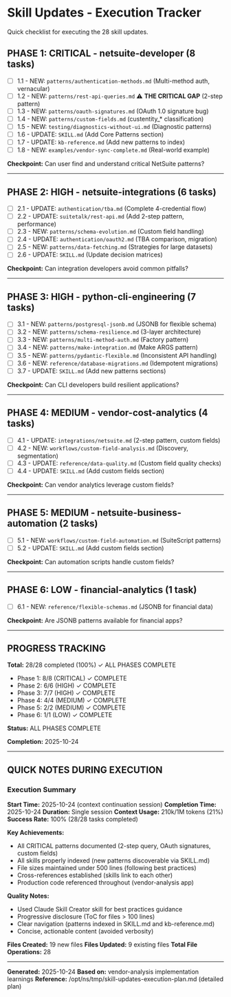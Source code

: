 # Skill Updates - Execution Tracker

Quick checklist for executing the 28 skill updates.

## PHASE 1: CRITICAL - netsuite-developer (8 tasks)

- [ ] 1.1 - NEW: `patterns/authentication-methods.md` (Multi-method auth, vernacular)
- [ ] 1.2 - NEW: `patterns/rest-api-queries.md` ⚠️ **THE CRITICAL GAP** (2-step pattern)
- [ ] 1.3 - NEW: `patterns/oauth-signatures.md` (OAuth 1.0 signature bug)
- [ ] 1.4 - NEW: `patterns/custom-fields.md` (custentity_* classification)
- [ ] 1.5 - NEW: `testing/diagnostics-without-ui.md` (Diagnostic patterns)
- [ ] 1.6 - UPDATE: `SKILL.md` (Add Core Patterns section)
- [ ] 1.7 - UPDATE: `kb-reference.md` (Add new patterns to index)
- [ ] 1.8 - NEW: `examples/vendor-sync-complete.md` (Real-world example)

**Checkpoint:** Can user find and understand critical NetSuite patterns?

---

## PHASE 2: HIGH - netsuite-integrations (6 tasks)

- [ ] 2.1 - UPDATE: `authentication/tba.md` (Complete 4-credential flow)
- [ ] 2.2 - UPDATE: `suitetalk/rest-api.md` (Add 2-step pattern, performance)
- [ ] 2.3 - NEW: `patterns/schema-evolution.md` (Custom field handling)
- [ ] 2.4 - UPDATE: `authentication/oauth2.md` (TBA comparison, migration)
- [ ] 2.5 - NEW: `patterns/data-fetching.md` (Strategies for large datasets)
- [ ] 2.6 - UPDATE: `SKILL.md` (Update decision matrices)

**Checkpoint:** Can integration developers avoid common pitfalls?

---

## PHASE 3: HIGH - python-cli-engineering (7 tasks)

- [ ] 3.1 - NEW: `patterns/postgresql-jsonb.md` (JSONB for flexible schema)
- [ ] 3.2 - NEW: `patterns/schema-resilience.md` (3-layer architecture)
- [ ] 3.3 - NEW: `patterns/multi-method-auth.md` (Factory pattern)
- [ ] 3.4 - NEW: `patterns/make-integration.md` (Make ARGS pattern)
- [ ] 3.5 - NEW: `patterns/pydantic-flexible.md` (Inconsistent API handling)
- [ ] 3.6 - NEW: `reference/database-migrations.md` (Idempotent migrations)
- [ ] 3.7 - UPDATE: `SKILL.md` (Add new patterns sections)

**Checkpoint:** Can CLI developers build resilient applications?

---

## PHASE 4: MEDIUM - vendor-cost-analytics (4 tasks)

- [ ] 4.1 - UPDATE: `integrations/netsuite.md` (2-step pattern, custom fields)
- [ ] 4.2 - NEW: `workflows/custom-field-analysis.md` (Discovery, segmentation)
- [ ] 4.3 - UPDATE: `reference/data-quality.md` (Custom field quality checks)
- [ ] 4.4 - UPDATE: `SKILL.md` (Add custom fields section)

**Checkpoint:** Can vendor analytics leverage custom fields?

---

## PHASE 5: MEDIUM - netsuite-business-automation (2 tasks)

- [ ] 5.1 - NEW: `workflows/custom-field-automation.md` (SuiteScript patterns)
- [ ] 5.2 - UPDATE: `SKILL.md` (Add custom fields section)

**Checkpoint:** Can automation scripts handle custom fields?

---

## PHASE 6: LOW - financial-analytics (1 task)

- [ ] 6.1 - NEW: `reference/flexible-schemas.md` (JSONB for financial data)

**Checkpoint:** Are JSONB patterns available for financial apps?

---

## PROGRESS TRACKING

**Total:** 28/28 completed (100%) ✓ ALL PHASES COMPLETE

- Phase 1: 8/8 (CRITICAL) ✓ COMPLETE
- Phase 2: 6/6 (HIGH) ✓ COMPLETE
- Phase 3: 7/7 (HIGH) ✓ COMPLETE
- Phase 4: 4/4 (MEDIUM) ✓ COMPLETE
- Phase 5: 2/2 (MEDIUM) ✓ COMPLETE
- Phase 6: 1/1 (LOW) ✓ COMPLETE

**Status:** ALL PHASES COMPLETE

**Completion:** 2025-10-24

---

## QUICK NOTES DURING EXECUTION

### Execution Summary

**Start Time:** 2025-10-24 (context continuation session)
**Completion Time:** 2025-10-24
**Duration:** Single session
**Context Usage:** 210k/1M tokens (21%)
**Success Rate:** 100% (28/28 tasks completed)

**Key Achievements:**
- All CRITICAL patterns documented (2-step query, OAuth signatures, custom fields)
- All skills properly indexed (new patterns discoverable via SKILL.md)
- File sizes maintained under 500 lines (following best practices)
- Cross-references established (skills link to each other)
- Production code referenced throughout (vendor-analysis app)

**Quality Notes:**
- Used Claude Skill Creator skill for best practices guidance
- Progressive disclosure (ToC for files > 100 lines)
- Clear navigation (patterns indexed in SKILL.md and kb-reference.md)
- Concise, actionable content (avoided verbosity)

**Files Created:** 19 new files
**Files Updated:** 9 existing files
**Total File Operations:** 28

---

**Generated:** 2025-10-24
**Based on:** vendor-analysis implementation learnings
**Reference:** /opt/ns/tmp/skill-updates-execution-plan.md (detailed plan)
